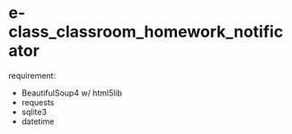 # e-class_classroom_homework_notificator

requirement:
- BeautifulSoup4 w/ html5lib
- requests
- sqlite3
- datetime
